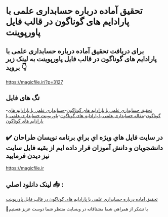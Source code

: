 # تحقیق آماده درباره حسابداری علمی با پارادایم های گوناگون در قالب فایل پاورپوینت

## برای دریافت تحقیق آماده درباره حسابداری علمی با پارادایم های گوناگون در قالب فایل پاورپوینت به لینک زیر بروید 👇

https://magicfile.ir/?p=3127

## تگ های فایل

-[تحقیق حسابداری علمی با پارادایم های گوناگون](https://magicfile.ir/product/%d8%aa%d8%ad%d9%82%db%8c%d9%82-%d8%ad%d8%b3%d8%a7%d8%a8%d8%af%d8%a7%d8%b1%db%8c-%d8%b9%d9%84%d9%85%db%8c-%d8%a8%d8%a7-%d9%be%d8%a7%d8%b1%d8%a7%d8%af%d8%a7%db%8c%d9%85-%d9%87%d8%a7%db%8c-%da%af%d9%88%d9%86%d8%a7%da%af%d9%88%d9%86-%d8%af%d8%b1-%d9%be%d8%a7%d9%88%d8%b1%d9%be%d9%88%db%8c%d9%86%d8%aa/)-[حسابداری علمی با پارادایم های گوناگون](https://magicfile.ir/product/%d8%aa%d8%ad%d9%82%db%8c%d9%82-%d8%ad%d8%b3%d8%a7%d8%a8%d8%af%d8%a7%d8%b1%db%8c-%d8%b9%d9%84%d9%85%db%8c-%d8%a8%d8%a7-%d9%be%d8%a7%d8%b1%d8%a7%d8%af%d8%a7%db%8c%d9%85-%d9%87%d8%a7%db%8c-%da%af%d9%88%d9%86%d8%a7%da%af%d9%88%d9%86-%d8%af%d8%b1-%d9%be%d8%a7%d9%88%d8%b1%d9%be%d9%88%db%8c%d9%86%d8%aa/)-[مقاله حسابداری علمی با پارادایم های گوناگون](https://magicfile.ir/product/%d8%aa%d8%ad%d9%82%db%8c%d9%82-%d8%ad%d8%b3%d8%a7%d8%a8%d8%af%d8%a7%d8%b1%db%8c-%d8%b9%d9%84%d9%85%db%8c-%d8%a8%d8%a7-%d9%be%d8%a7%d8%b1%d8%a7%d8%af%d8%a7%db%8c%d9%85-%d9%87%d8%a7%db%8c-%da%af%d9%88%d9%86%d8%a7%da%af%d9%88%d9%86-%d8%af%d8%b1-%d9%be%d8%a7%d9%88%d8%b1%d9%be%d9%88%db%8c%d9%86%d8%aa/)-[پاورپوینت حسابداری علمی با پارادایم های گوناگون](https://magicfile.ir/product/%d8%aa%d8%ad%d9%82%db%8c%d9%82-%d8%ad%d8%b3%d8%a7%d8%a8%d8%af%d8%a7%d8%b1%db%8c-%d8%b9%d9%84%d9%85%db%8c-%d8%a8%d8%a7-%d9%be%d8%a7%d8%b1%d8%a7%d8%af%d8%a7%db%8c%d9%85-%d9%87%d8%a7%db%8c-%da%af%d9%88%d9%86%d8%a7%da%af%d9%88%d9%86-%d8%af%d8%b1-%d9%be%d8%a7%d9%88%d8%b1%d9%be%d9%88%db%8c%d9%86%d8%aa/)

## ✔️ در سايت فايل هاي ويژه اي براي برنامه نويسان طراحان دانشجويان و دانش آموزان قرار داده ايم از بقيه فايل سايت نيز ديدن فرماييد

https://magicfile.ir


## لينک دانلود اصلي 📥 :

[تحقیق آماده درباره حسابداری علمی با پارادایم های گوناگون در قالب فایل پاورپوینت](https://magicfile.ir/product/%d8%aa%d8%ad%d9%82%db%8c%d9%82-%d8%ad%d8%b3%d8%a7%d8%a8%d8%af%d8%a7%d8%b1%db%8c-%d8%b9%d9%84%d9%85%db%8c-%d8%a8%d8%a7-%d9%be%d8%a7%d8%b1%d8%a7%d8%af%d8%a7%db%8c%d9%85-%d9%87%d8%a7%db%8c-%da%af%d9%88%d9%86%d8%a7%da%af%d9%88%d9%86-%d8%af%d8%b1-%d9%be%d8%a7%d9%88%d8%b1%d9%be%d9%88%db%8c%d9%86%d8%aa/) 


🙏با تشکر از همراهي شما مشتاقانه در وبسایت منتظر شما دوست عزیز هستیم

